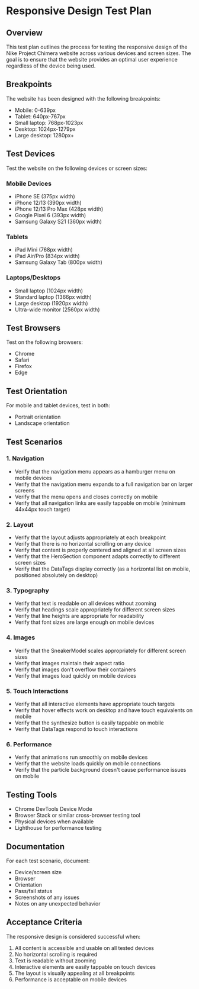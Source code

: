 # Responsive Design Test Plan

## Overview

This test plan outlines the process for testing the responsive design of the Nike Project Chimera website across various devices and screen sizes. The goal is to ensure that the website provides an optimal user experience regardless of the device being used.

## Breakpoints

The website has been designed with the following breakpoints:

- Mobile: 0-639px
- Tablet: 640px-767px
- Small laptop: 768px-1023px
- Desktop: 1024px-1279px
- Large desktop: 1280px+

## Test Devices

Test the website on the following devices or screen sizes:

### Mobile Devices

- iPhone SE (375px width)
- iPhone 12/13 (390px width)
- iPhone 12/13 Pro Max (428px width)
- Google Pixel 6 (393px width)
- Samsung Galaxy S21 (360px width)

### Tablets

- iPad Mini (768px width)
- iPad Air/Pro (834px width)
- Samsung Galaxy Tab (800px width)

### Laptops/Desktops

- Small laptop (1024px width)
- Standard laptop (1366px width)
- Large desktop (1920px width)
- Ultra-wide monitor (2560px width)

## Test Browsers

Test on the following browsers:

- Chrome
- Safari
- Firefox
- Edge

## Test Orientation

For mobile and tablet devices, test in both:

- Portrait orientation
- Landscape orientation

## Test Scenarios

### 1. Navigation

- Verify that the navigation menu appears as a hamburger menu on mobile devices
- Verify that the navigation menu expands to a full navigation bar on larger screens
- Verify that the menu opens and closes correctly on mobile
- Verify that all navigation links are easily tappable on mobile (minimum 44x44px touch target)

### 2. Layout

- Verify that the layout adjusts appropriately at each breakpoint
- Verify that there is no horizontal scrolling on any device
- Verify that content is properly centered and aligned at all screen sizes
- Verify that the HeroSection component adapts correctly to different screen sizes
- Verify that the DataTags display correctly (as a horizontal list on mobile, positioned absolutely on desktop)

### 3. Typography

- Verify that text is readable on all devices without zooming
- Verify that headings scale appropriately for different screen sizes
- Verify that line heights are appropriate for readability
- Verify that font sizes are large enough on mobile devices

### 4. Images

- Verify that the SneakerModel scales appropriately for different screen sizes
- Verify that images maintain their aspect ratio
- Verify that images don't overflow their containers
- Verify that images load quickly on mobile devices

### 5. Touch Interactions

- Verify that all interactive elements have appropriate touch targets
- Verify that hover effects work on desktop and have touch equivalents on mobile
- Verify that the synthesize button is easily tappable on mobile
- Verify that DataTags respond to touch interactions

### 6. Performance

- Verify that animations run smoothly on mobile devices
- Verify that the website loads quickly on mobile connections
- Verify that the particle background doesn't cause performance issues on mobile

## Testing Tools

- Chrome DevTools Device Mode
- Browser Stack or similar cross-browser testing tool
- Physical devices when available
- Lighthouse for performance testing

## Documentation

For each test scenario, document:

- Device/screen size
- Browser
- Orientation
- Pass/fail status
- Screenshots of any issues
- Notes on any unexpected behavior

## Acceptance Criteria

The responsive design is considered successful when:

1. All content is accessible and usable on all tested devices
2. No horizontal scrolling is required
3. Text is readable without zooming
4. Interactive elements are easily tappable on touch devices
5. The layout is visually appealing at all breakpoints
6. Performance is acceptable on mobile devices
